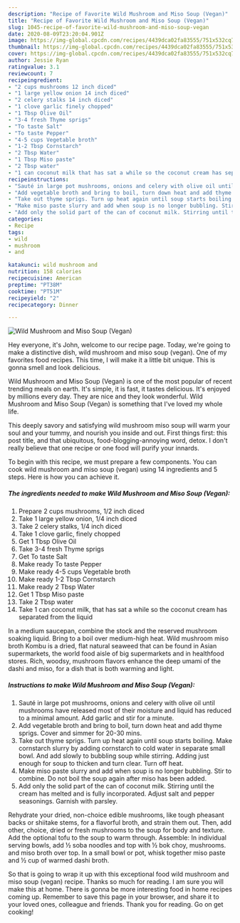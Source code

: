 ```yaml
---
description: "Recipe of Favorite Wild Mushroom and Miso Soup (Vegan)"
title: "Recipe of Favorite Wild Mushroom and Miso Soup (Vegan)"
slug: 1045-recipe-of-favorite-wild-mushroom-and-miso-soup-vegan
date: 2020-08-09T23:20:04.901Z
image: https://img-global.cpcdn.com/recipes/4439dca02fa83555/751x532cq70/wild-mushroom-and-miso-soup-vegan-recipe-main-photo.jpg
thumbnail: https://img-global.cpcdn.com/recipes/4439dca02fa83555/751x532cq70/wild-mushroom-and-miso-soup-vegan-recipe-main-photo.jpg
cover: https://img-global.cpcdn.com/recipes/4439dca02fa83555/751x532cq70/wild-mushroom-and-miso-soup-vegan-recipe-main-photo.jpg
author: Jessie Ryan
ratingvalue: 3.1
reviewcount: 7
recipeingredient:
- "2 cups mushrooms 12 inch diced"
- "1 large yellow onion 14 inch diced"
- "2 celery stalks 14 inch diced"
- "1 clove garlic finely chopped"
- "1 Tbsp Olive Oil"
- "3-4 fresh Thyme sprigs"
- "To taste Salt"
- "To taste Pepper"
- "4-5 cups Vegetable broth"
- "1-2 Tbsp Cornstarch"
- "2 Tbsp Water"
- "1 Tbsp Miso paste"
- "2 Tbsp water"
- "1 can coconut milk that has sat a while so the coconut cream has separated from the liquid"
recipeinstructions:
- "Sauté in large pot mushrooms, onions and celery with olive oil until mushrooms have released most of their moisture and liquid has reduced to a minimal amount. Add garlic and stir for a minute."
- "Add vegetable broth and bring to boil, turn down heat and add thyme sprigs. Cover and simmer for 20-30 mins."
- "Take out thyme sprigs. Turn up heat again until soup starts boiling. Make cornstarch slurry by adding cornstarch to cold water in separate small bowl. And add slowly to bubbling soup while stirring. Adding just enough for soup to thicken and turn clear. Turn off heat."
- "Make miso paste slurry and add when soup is no longer bubbling. Stir to combine. Do not boil the soup again after miso has been added."
- "Add only the solid part of the can of coconut milk. Stirring until the cream has melted and is fully incorporated. Adjust salt and pepper seasonings. Garnish with parsley."
categories:
- Recipe
tags:
- wild
- mushroom
- and

katakunci: wild mushroom and 
nutrition: 158 calories
recipecuisine: American
preptime: "PT38M"
cooktime: "PT51M"
recipeyield: "2"
recipecategory: Dinner

---
```



![Wild Mushroom and Miso Soup (Vegan)](https://img-global.cpcdn.com/recipes/4439dca02fa83555/751x532cq70/wild-mushroom-and-miso-soup-vegan-recipe-main-photo.jpg)

Hey everyone, it's John, welcome to our recipe page. Today, we're going to make a distinctive dish, wild mushroom and miso soup (vegan). One of my favorites food recipes. This time, I will make it a little bit unique. This is gonna smell and look delicious.

Wild Mushroom and Miso Soup (Vegan) is one of the most popular of recent trending meals on earth. It's simple, it is fast, it tastes delicious. It's enjoyed by millions every day. They are nice and they look wonderful. Wild Mushroom and Miso Soup (Vegan) is something that I've loved my whole life.

This deeply savory and satisfying wild mushroom miso soup will warm your soul and your tummy, and nourish you inside and out. First things first: this post title, and that ubiquitous, food-blogging-annoying word, detox. I don&#39;t really believe that one recipe or one food will purify your innards.


To begin with this recipe, we must prepare a few components. You can cook wild mushroom and miso soup (vegan) using 14 ingredients and 5 steps. Here is how you can achieve it.

<!--inarticleads1-->

##### The ingredients needed to make Wild Mushroom and Miso Soup (Vegan):

1. Prepare 2 cups mushrooms, 1/2 inch diced
1. Take 1 large yellow onion, 1/4 inch diced
1. Take 2 celery stalks, 1/4 inch diced
1. Take 1 clove garlic, finely chopped
1. Get 1 Tbsp Olive Oil
1. Take 3-4 fresh Thyme sprigs
1. Get To taste Salt
1. Make ready To taste Pepper
1. Make ready 4-5 cups Vegetable broth
1. Make ready 1-2 Tbsp Cornstarch
1. Make ready 2 Tbsp Water
1. Get 1 Tbsp Miso paste
1. Take 2 Tbsp water
1. Take 1 can coconut milk, that has sat a while so the coconut cream has separated from the liquid


In a medium saucepan, combine the stock and the reserved mushroom soaking liquid. Bring to a boil over medium-high heat. Wild mushroom miso broth Kombu is a dried, flat natural seaweed that can be found in Asian supermarkets, the world food aisle of big supermarkets and in healthfood stores. Rich, woodsy, mushroom flavors enhance the deep umami of the dashi and miso, for a dish that is both warming and light. 

<!--inarticleads2-->

##### Instructions to make Wild Mushroom and Miso Soup (Vegan):

1. Sauté in large pot mushrooms, onions and celery with olive oil until mushrooms have released most of their moisture and liquid has reduced to a minimal amount. Add garlic and stir for a minute.
1. Add vegetable broth and bring to boil, turn down heat and add thyme sprigs. Cover and simmer for 20-30 mins.
1. Take out thyme sprigs. Turn up heat again until soup starts boiling. Make cornstarch slurry by adding cornstarch to cold water in separate small bowl. And add slowly to bubbling soup while stirring. Adding just enough for soup to thicken and turn clear. Turn off heat.
1. Make miso paste slurry and add when soup is no longer bubbling. Stir to combine. Do not boil the soup again after miso has been added.
1. Add only the solid part of the can of coconut milk. Stirring until the cream has melted and is fully incorporated. Adjust salt and pepper seasonings. Garnish with parsley.


Rehydrate your dried, non-choice edible mushrooms, like tough pheasant backs or shiitake stems, for a flavorful broth, and strain them out. Then, add other, choice, dried or fresh mushrooms to the soup for body and texture. Add the optional tofu to the soup to warm through. Assemble: In individual serving bowls, add ½ soba noodles and top with ½ bok choy, mushrooms. and miso broth over top. In a small bowl or pot, whisk together miso paste and ½ cup of warmed dashi broth. 

So that is going to wrap it up with this exceptional food wild mushroom and miso soup (vegan) recipe. Thanks so much for reading. I am sure you will make this at home. There is gonna be more interesting food in home recipes coming up. Remember to save this page in your browser, and share it to your loved ones, colleague and friends. Thank you for reading. Go on get cooking!
